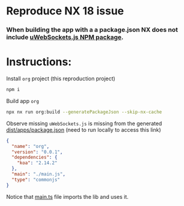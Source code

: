 # Reproduce NX 18 issue
### When building the app with a a package.json NX does not include [uWebSockets.js NPM package](https://github.com/uNetworking/uWebSockets.js).

# Instructions:

Install `org` project (this reproduction project)
```sh
npm i
```

Build app `org` 
```sh
npx nx run org:build --generatePackageJson --skip-nx-cache
```


Observe missing `uWebSockets.js` is missing from the generated [dist/apps/package.json](dist/apps/org/main.js) (need to run locally to access this link)

```json
{
  "name": "org",
  "version": "0.0.1",
  "dependencies": {
    "koa": "2.14.2"
  },
  "main": "./main.js",
  "type": "commonjs"
}
```

Notice that [main.ts](apps/org/src/main.ts) file imports the lib and uses it.